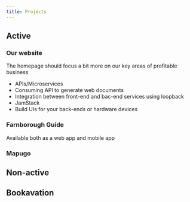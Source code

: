 ```yaml
---
title: Projects
---
```


## Active 
### Our website
The homepage should focus a bit more on our key areas of profitable business
- APIs/Microservices
- Consuming API to generate web documents
- Integration between front-end and bac-end services using loopback
- JamStack
- Build UIs for your back-ends or hardware devices
### Farnborough Guide
Available both as a web app and mobile app
### Mapugo
## Non-active
## Bookavation